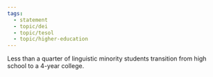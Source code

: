 ```yaml
---
tags:
  - statement
  - topic/dei
  - topic/tesol
  - topic/higher-education
---
```

Less than a quarter of linguistic minority students transition from high school to a 4-year college.